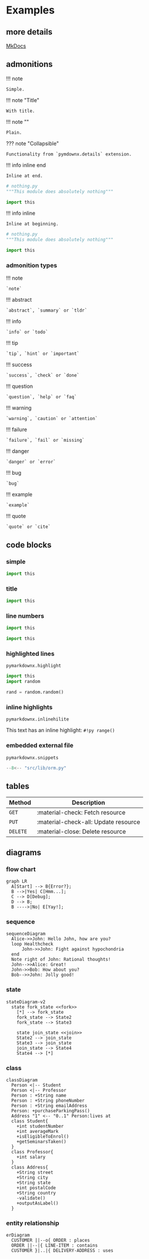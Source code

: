 # Examples

## more details

[MkDocs](https://www.mkdocs.org/user-guide/#user-guide)

## admonitions

!!! note

    Simple.

!!! note "Title"

    With title.

!!! note ""

    Plain.

??? note "Collapsible"

    Functionality from `pymdownx.details` extension.

!!! info inline end

    Inline at end.

```python
# nothing.py
"""This module does absolutely nothing"""

import this
```

!!! info inline

    Inline at beginning.

```python
# nothing.py
"""This module does absolutely nothing"""

import this
```

### admonition types

!!! note

    `note`

!!! abstract

    `abstract`, `summary` or `tldr`

!!! info

    `info` or `todo`

!!! tip

    `tip`, `hint` or `important`

!!! success

    `success`, `check` or `done`

!!! question

    `question`, `help` or `faq`

!!! warning

    `warning`, `caution` or `attention`

!!! failure

    `failure`, `fail` or `missing`

!!! danger

    `danger` or `error`

!!! bug

    `bug`

!!! example

    `example`

!!! quote

    `quote` or `cite`

## code blocks

### simple

```py
import this
```

### title

```py title="with title"
import this
```

### line numbers

```py title="starting from 1" linenums="1"
import this
```

```py title="starting from 2" linenums="2"
import this
```

### highlighted lines

`pymarkdownx.highlight`

```py title="highlighted lines" linenums="1" hl_lines="1 4"
import this
import random

rand = random.random()
```

### inline highlights

`pymarkdownx.inlinehilite`

This text has an inline highlight: `#!py range()`

### embedded external file

`pymarkdownx.snippets`

```py title="orm.py"
--8<-- "src/lib/orm.py"
```

## tables

| Method      | Description                          |
| ----------- | ------------------------------------ |
| `GET`       | :material-check:     Fetch resource  |
| `PUT`       | :material-check-all: Update resource |
| `DELETE`    | :material-close:     Delete resource |

## diagrams

### flow chart

``` mermaid
graph LR
  A[Start] --> B{Error?};
  B -->|Yes| C[Hmm...];
  C --> D[Debug];
  D --> B;
  B ---->|No| E[Yay!];
```

### sequence

``` mermaid
sequenceDiagram
  Alice->>John: Hello John, how are you?
  loop Healthcheck
      John->>John: Fight against hypochondria
  end
  Note right of John: Rational thoughts!
  John-->>Alice: Great!
  John->>Bob: How about you?
  Bob-->>John: Jolly good!
```

### state

``` mermaid
stateDiagram-v2
  state fork_state <<fork>>
    [*] --> fork_state
    fork_state --> State2
    fork_state --> State3

    state join_state <<join>>
    State2 --> join_state
    State3 --> join_state
    join_state --> State4
    State4 --> [*]
```

### class

``` mermaid
classDiagram
  Person <|-- Student
  Person <|-- Professor
  Person : +String name
  Person : +String phoneNumber
  Person : +String emailAddress
  Person: +purchaseParkingPass()
  Address "1" <-- "0..1" Person:lives at
  class Student{
    +int studentNumber
    +int averageMark
    +isEligibleToEnrol()
    +getSeminarsTaken()
  }
  class Professor{
    +int salary
  }
  class Address{
    +String street
    +String city
    +String state
    +int postalCode
    +String country
    -validate()
    +outputAsLabel()
  }
```

### entity relationship

``` mermaid
erDiagram
  CUSTOMER ||--o{ ORDER : places
  ORDER ||--|{ LINE-ITEM : contains
  CUSTOMER }|..|{ DELIVERY-ADDRESS : uses
```
